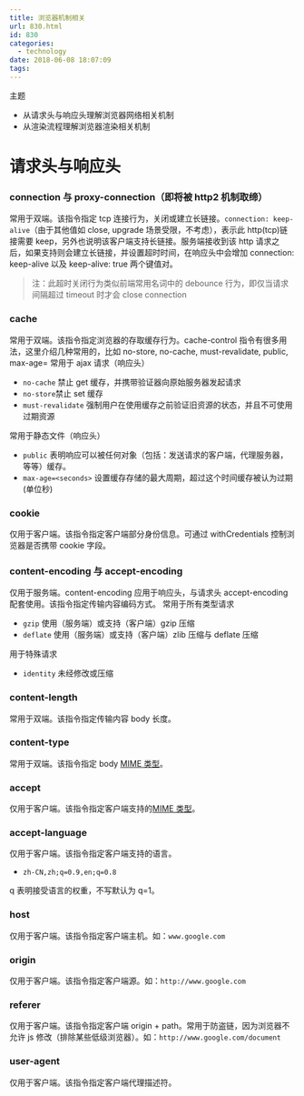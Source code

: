 ```yaml
---
title: 浏览器机制相关
url: 830.html
id: 830
categories:
  - technology
date: 2018-06-08 18:07:09
tags:
---
```


主题

- 从请求头与响应头理解浏览器网络相关机制
- 从渲染流程理解浏览器渲染相关机制

# 请求头与响应头

### connection 与 proxy-connection（即将被 http2 机制取缔）

常用于双端。该指令指定 tcp 连接行为，关闭或建立长链接。`connection: keep-alive`（由于其他值如 close, upgrade 场景受限，不考虑），表示此 http(tcp)链接需要 keep，另外也说明该客户端支持长链接。服务端接收到该 http 请求之后，如果支持则会建立长链接，并设置超时时间，在响应头中会增加 connection: keep-alive 以及 keep-alive: true 两个键值对。

> 注：此超时关闭行为类似前端常用名词中的 debounce 行为，即仅当请求间隔超过 timeout 时才会 close connection

### cache

常用于双端。该指令指定浏览器的存取缓存行为。cache-control 指令有很多用法，这里介绍几种常用的，比如 no-store, no-cache, must-revalidate, public, max-age= 常用于 ajax 请求（响应头）

- `no-cache` 禁止 get 缓存，并携带验证器向原始服务器发起请求
- `no-store`禁止 set 缓存
- `must-revalidate` 强制用户在使用缓存之前验证旧资源的状态，并且不可使用过期资源

常用于静态文件（响应头）

- `public` 表明响应可以被任何对象（包括：发送请求的客户端，代理服务器，等等）缓存。
- `max-age=<seconds>` 设置缓存存储的最大周期，超过这个时间缓存被认为过期(单位秒)

### cookie

仅用于客户端。该指令指定客户端部分身份信息。可通过 withCredentials 控制浏览器是否携带 cookie 字段。

### content-encoding 与 accept-encoding

仅用于服务端。content-encoding 应用于响应头，与请求头 accept-encoding 配套使用。该指令指定传输内容编码方式。 常用于所有类型请求

- `gzip` 使用（服务端）或支持（客户端）gzip 压缩
- `deflate` 使用（服务端）或支持（客户端）zlib 压缩与 deflate 压缩

用于特殊请求

- `identity` 未经修改或压缩

### content-length

常用于双端。该指令指定传输内容 body 长度。

### content-type

常用于双端。该指令指定 body [MIME 类型](https://developer.mozilla.org/en-US/docs/Web/HTTP/Basics_of_HTTP/MIME_types)。

### accept

仅用于客户端。该指令指定客户端支持的[MIME 类型](https://developer.mozilla.org/en-US/docs/Web/HTTP/Basics_of_HTTP/MIME_types)。

### accept-language

仅用于客户端。该指令指定客户端支持的语言。

- `zh-CN,zh;q=0.9,en;q=0.8`

q 表明接受语言的权重，不写默认为 q=1。

### host

仅用于客户端。该指令指定客户端主机。如：`www.google.com`

### origin

仅用于客户端。该指令指定客户端源。如：`http://www.google.com`

### referer

仅用于客户端。该指令指定客户端 origin + path。常用于防盗链，因为浏览器不允许 js 修改（排除某些低级浏览器）。如：`http://www.google.com/document`

### user-agent

仅用于客户端。该指令指定客户端代理描述符。
